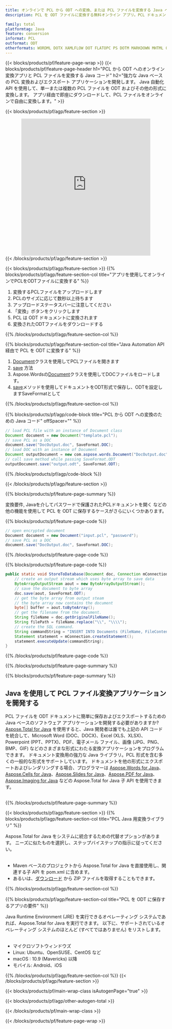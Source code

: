 ```yaml
---
title: オンラインで PCL から ODT への変換、または PCL ファイルを変換する Java ベースのアプリケーションの開発
description: PCL を ODT ファイルに変換する無料オンライン アプリ。PCL ドキュメント用の Java 変換ライブラリ コード。 

family: total
platformtag: Java
feature: conversion
informat: PCL
outformat: ODT
otherformats: WORDML DOTX XAMLFLOW DOT FLATOPC PS DOTM MARKDOWN MHTML ODT OTT RTF
---
```

{{< blocks/products/pf/feature-page-wrap >}}
{{< blocks/products/pf/feature-page-header h1="PCL から ODT へのオンライン変換アプリと PCL ファイルを変換する Java コード" h2="強力な Java ベースの PCL 変換およびエクスポート アプリケーションを開発します。 Java 自動化 API を使用して、単一または複数の PCL ファイルを ODT およびその他の形式に変換します。 アプリ経由で即座にダウンロードして、PCL ファイルをオンラインで自由に変換します。" >}}


{{< blocks/products/pf/agp/feature-section >}}

<div class="container-fluid agp-content bg-white aboutfile box-1 vh100 section nopbtm">
<div class=container>
<div class=row>
<div class="demobox tc col-md-12 padding-0" align="center">

<iframe title="無料のオンライン PCL から ODT への変換アプリ" style="border: none; height: 426px;" scrolling="no" src="https://total-conversion-app-65z5r2lp.k8s.dynabic.com/?to=odt&from=pcl" id="child-iframe" width="80%"></iframe>

</div></div>
</div></div>
{{< /blocks/products/pf/agp/feature-section >}}


{{< blocks/products/pf/agp/feature-section >}}
{{% blocks/products/pf/agp/feature-section-col title="アプリを使用してオンラインでPCLをODTファイルに変換する" %}}

1. 変換するPCLファイルをアップロードします
1. PCLのサイズに応じて数秒以上待ちます
1. アップロードステータスバーに注意してください
1. 「変換」ボタンをクリックします
1. PCL は ODT ドキュメントに変換されます
1. 変換されたODTファイルをダウンロードする

{{% /blocks/products/pf/agp/feature-section-col %}}

{{% blocks/products/pf/agp/feature-section-col title="Java Automation API 経由で PCL を ODT に変換する" %}}


1. [Document](https://reference.aspose.com/pdf/java/com.aspose.pdf/Document)クラスを使用してPCLファイルを開きます
2. [save](https://reference.aspose.com/pdf/java/com.aspose.pdf/Document#save-java.lang.String-com.aspose.pdf.SaveOptions-を使用してPCLをDOCに変換します) 方法
3. Aspose.Wordsの[Document](https://reference.aspose.com/words/java/com.aspose.words/Document)クラスを使用してDOCファイルをロードします。
4. [save](https://reference.aspose.com/words/java/com.aspose.words/Document#save(java.lang.String,int))メソッドを使用してドキュメントをODT形式で保存し、ODTを設定しますSaveFormatとして



{{% /blocks/products/pf/agp/feature-section-col %}}

{{% blocks/products/pf/agp/code-block title="PCL から ODT への変換のための Java コード" offSpacer="" %}}


```java
// load PCL file with an instance of Document class
Document document = new Document("template.pcl");
// save PCL as a DOC 
document.save("DocOutput.doc", SaveFormat.DOC); 
// load DOC with an instance of Document
Document outputDocument = new com.aspose.words.Document("DocOutput.doc");
// call save method while passing SaveFormat.ODT
outputDocument.save("output.odt", SaveFormat.ODT);   
```



{{% /blocks/products/pf/agp/code-block %}}

{{< /blocks/products/pf/agp/feature-section >}}

{{% blocks/products/pf/feature-page-summary %}}

変換要件, Javaを介してパスワードで保護されたPCLドキュメントを開く などの他の機能を使用して PCL を ODT に保存するケースがさらにいくつかあります。

{{% blocks/products/pf/feature-page-code %}}


```cs
// open encrypted document
Document document = new Document("input.pcl", "password");
// save PCL as a DOC 
document.save("DocOutput.doc", SaveFormat.DOC);
```


{{% /blocks/products/pf/feature-page-code %}}
{{% blocks/products/pf/feature-page-code %}}


```java
public static void StoreToDatabase(Document doc, Connection mConnection) throws Exception {
    // create an output stream which uses byte array to save data
    ByteArrayOutputStream aout = new ByteArrayOutputStream();
    // save the document to byte array
    doc.save(aout, SaveFormat.ODT);
    // get the byte array from output steam
    // the byte array now contains the document
    byte[] buffer = aout.toByteArray();
    // get the filename from the document.
    String fileName = doc.getOriginalFileName();
    String filePath = fileName.replace("\\", "\\\\");
    // create the SQL command.
    String commandString = "INSERT INTO Documents (FileName, FileContent) VALUES('" + filePath + "', '" + buffer + "')";
    Statement statement = mConnection.createStatement();
    statement.executeUpdate(commandString);
}  
```


{{% /blocks/products/pf/feature-page-code %}}


{{% /blocks/products/pf/feature-page-summary %}}

{{% blocks/products/pf/feature-page-summary %}}

<h2>Java を使用して PCL ファイル変換アプリケーションを開発する</h2>

PCL ファイルを ODT ドキュメントに簡単に保存およびエクスポートするための Java ベースのソフトウェア アプリケーションを開発する必要がありますか? [Aspose.Total for Java](https://products.aspose.com/total/ja/java/) を使用すると、Java 開発者は誰でも上記の API コードを統合して、Microsoft Word (DOC、DOCX)、Excel (XLS、XLSX)、Powerpoint (PPT、PPTX)、PDF、電子メール ファイル、画像 (JPG、PNG、BMP、GIF) などのさまざまな形式にわたる変換アプリケーションをプログラムできます。 ドキュメント変換用の強力な Java ライブラリ。PCL 形式を含む多くの一般的な形式をサポートしています。 ドキュメントを他の形式にエクスポートおよびレンダリングする場合、プログラマーは [Aspose.Words for Java](https://products.aspose.com/words/ja/java/)、[Aspose.Cells for Java](https://products.aspose.com/cells/ja/java/)、[Aspose.Slides for Java](https://products.aspose.com/slides/ja/java/)、[Aspose.PDF for Java](https://products.aspose.com/pdf/ja/java/)、[Aspose.Imaging for Java](https://products.aspose.com/imaging/ja/java/) などの Aspose.Total for Java 子 API を使用できます。<br /><br />

{{% /blocks/products/pf/feature-page-summary %}}

{{< blocks/products/pf/agp/feature-section >}}
{{% blocks/products/pf/agp/feature-section-col title="PCL Java 用変換ライブラリ" %}}

Aspose.Total for Java をシステムに統合するための代替オプションがあります。 ニーズに似たものを選択し、ステップバイステップの指示に従ってください。<br /><br />

- Maven ベースのプロジェクトから Aspose.Total for Java を直接使用し、関連する子 API を pom.xml に含めます。
- あるいは、[ダウンロード](https://releases.aspose.com/total/java) から ZIP ファイルを取得することもできます。

{{% /blocks/products/pf/agp/feature-section-col %}}

{{% blocks/products/pf/agp/feature-section-col title="PCL を ODT に保存するアプリの要件" %}}

Java Runtime Environment (JRE) を実行できるオペレーティング システムであれば、Aspose.Total for Java を実行できます。 以下に、サポートされているオペレーティング システムのほとんど (すべてではありません) をリストします。 <br /><br />
- マイクロソフトウィンドウズ
- Linux: Ubuntu、OpenSUSE、CentOS など
- macOS : 10.9 (Mavericks) 以降
- モバイル: Android、iOS

{{% /blocks/products/pf/agp/feature-section-col %}}
{{< /blocks/products/pf/agp/feature-section >}}

{{< blocks/products/pf/main-wrap-class isAutogenPage="true" >}}

{{< blocks/products/pf/agp/other-autogen-total >}}

{{< /blocks/products/pf/main-wrap-class >}}

{{< /blocks/products/pf/feature-page-wrap >}}